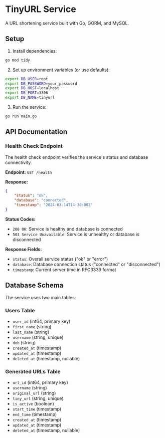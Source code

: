 # TinyURL Service

A URL shortening service built with Go, GORM, and MySQL.

## Setup

1. Install dependencies:
```bash
go mod tidy
```

2. Set up environment variables (or use defaults):
```bash
export DB_USER=root
export DB_PASSWORD=your_password
export DB_HOST=localhost
export DB_PORT=3306
export DB_NAME=tinyurl
```

3. Run the service:
```bash
go run main.go
```

## API Documentation

### Health Check Endpoint

The health check endpoint verifies the service's status and database connectivity.

**Endpoint:** `GET /health`

**Response:**
```json
{
    "status": "ok",
    "database": "connected",
    "timestamp": "2024-03-14T14:30:00Z"
}
```

**Status Codes:**
- `200 OK`: Service is healthy and database is connected
- `503 Service Unavailable`: Service is unhealthy or database is disconnected

**Response Fields:**
- `status`: Overall service status ("ok" or "error")
- `database`: Database connection status ("connected" or "disconnected")
- `timestamp`: Current server time in RFC3339 format

## Database Schema

The service uses two main tables:

### Users Table
- `user_id` (int64, primary key)
- `first_name` (string)
- `last_name` (string)
- `username` (string, unique)
- `dob` (string)
- `created_at` (timestamp)
- `updated_at` (timestamp)
- `deleted_at` (timestamp, nullable)

### Generated URLs Table
- `url_id` (int64, primary key)
- `username` (string)
- `original_url` (string)
- `tiny_url` (string, unique)
- `is_active` (boolean)
- `start_time` (timestamp)
- `end_time` (timestamp)
- `created_at` (timestamp)
- `updated_at` (timestamp)
- `deleted_at` (timestamp, nullable) 